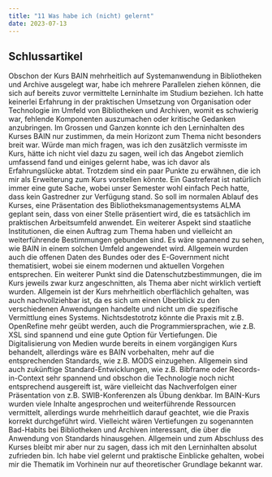 ```yaml
---
title: "11 Was habe ich (nicht) gelernt"
date: 2023-07-13
---
```

## Schlussartikel

Obschon der Kurs BAIN mehrheitlich auf Systemanwendung in Bibliotheken und Archive ausgelegt war, habe ich mehrere Parallelen ziehen können, die sich auf bereits zuvor vermittelte Lerninhalte im Studium beziehen. Ich hatte keinerlei Erfahrung in der praktischen Umsetzung von Organisation oder Technologie im Umfeld von Bibliotheken und Archiven, womit es schwierig war, fehlende Komponenten auszumachen oder kritische Gedanken anzubringen. Im Grossen und Ganzen konnte ich den Lerninhalten des Kurses BAIN nur zustimmen, da mein Horizont zum Thema nicht besonders breit war. Würde man mich fragen, was ich den zusätzlich vermisste im Kurs, hätte ich nicht viel dazu zu sagen, weil ich das Angebot ziemlich umfassend fand und einiges gelernt habe, was ich davor als Erfahrungslücke abtat. Trotzdem sind ein paar Punkte zu erwähnen, die ich mir als Erweiterung zum Kurs vorstellen könnte. Ein Gastreferat ist natürlich immer eine gute Sache, wobei unser Semester wohl einfach Pech hatte, dass kein Gastredner zur Verfügung stand. So soll im normalen Ablauf des Kurses, eine Präsentation des Bibliotheksmanagementsystems ALMA geplant sein, dass von einer Stelle präsentiert wird, die es tatsächlich im praktischen Arbeitsumfeld anwendet. Ein weiterer Aspekt sind staatliche Institutionen, die einen Auftrag zum Thema haben und vielleicht an weiterführende Bestimmungen gebunden sind. Es wäre spannend zu sehen, wie BAIN in einem solchen Umfeld angewendet wird. Allgemein wurden auch die offenen Daten des Bundes oder des E-Government nicht thematisiert, wobei sie einem modernen und aktuellen Vorgehen entsprechen. Ein weiterer Punkt sind die Datenschutzbestimmungen, die im Kurs jeweils zwar kurz angeschnitten, als Thema aber nicht wirklich vertieft wurden. Allgemein ist der Kurs mehrheitlich oberflächlich gehalten, was auch nachvollziehbar ist, da es sich um einen Überblick zu den verschiedenen Anwendungen handelte und nicht um die spezifische Vermittlung eines Systems. Nichtsdestotrotz könnte die Praxis mit z.B. OpenRefine mehr geübt werden, auch die Programmiersprachen, wie z.B. XSL sind spannend und eine gute Option für Vertiefungen. Die Digitalisierung von Medien wurde bereits in einem vorgängigen Kurs behandelt, allerdings wäre es BAIN vorbehalten, mehr auf die entsprechenden Standards, wie z.B. MODS einzugehen. Allgemein sind auch zukünftige Standard-Entwicklungen, wie z.B. Bibframe oder Records-in-Context sehr spannend und obschon die Technologie noch nicht entsprechend ausgereift ist, wäre vielleicht das Nachverfolgen einer Präsentation von z.B. SWIB-Konferenzen als Übung denkbar. Im BAIN-Kurs wurden viele Inhalte angesprochen und weiterführende Ressourcen vermittelt, allerdings wurde mehrheitlich darauf geachtet, wie die Praxis korrekt durchgeführt wird. Vielleicht wären Vertiefungen zu sogenannten Bad-Habits bei Bibliotheken und Archiven interessant, die über die Anwendung von Standards hinausgehen. Allgemein und zum Abschluss des Kurses bleibt mir aber nur zu sagen, dass ich mit den Lerninhalten absolut zufrieden bin. Ich habe viel gelernt und praktische Einblicke gehalten, wobei mir die Thematik im Vorhinein nur auf theoretischer Grundlage bekannt war. 
